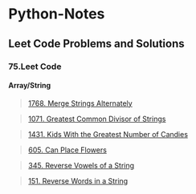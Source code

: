 # Python-Notes
<h2>Leet Code Problems and Solutions</h1>
<h3>75.Leet Code</h2>

<h4>Array/String</h4>

>[1768. Merge Strings Alternately](https://github.com/PTHARRISH/Python-Notes/blob/master/leet%20code/75%20leetcode/1768.merged_alternative_string.py)

>[1071. Greatest Common Divisor of Strings](https://github.com/PTHARRISH/Python-Notes/blob/master/leet%20code/75%20leetcode/1071.Greatest_Common_Divisor_of_string.py)

>[1431. Kids With the Greatest Number of Candies](https://github.com/PTHARRISH/Python-Notes/blob/master/leet%20code/75%20leetcode/1431.Kids_with_the_greatest_number_of_candies.py)

>[605. Can Place Flowers](https://github.com/PTHARRISH/Python-Notes/blob/master/leet%20code/75%20leetcode/605.Can_we_place_flower.py)

>[345. Reverse Vowels of a String](https://github.com/PTHARRISH/Python-Notes/blob/master/leet%20code/75%20leetcode/345.Reverse_vowels_of_the_string.py)

>[151. Reverse Words in a String](https://github.com/PTHARRISH/Python-Notes/blob/master/leet%20code/75%20leetcode/151.Reverse_word_in_a_string.py)

